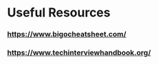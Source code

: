 # Useful Resources

### https://www.bigocheatsheet.com/

### https://www.techinterviewhandbook.org/
